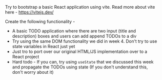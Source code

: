 Try to bootstrap a basic React application using vite. 
Read more about vite here - https://vitejs.dev/

Create the following functionality - 
 - A basic TODO application where there are two input (title and description) boxes and users can add append TODOs to a div
 - Try using the same DOM functionality we did in week 4. Don't try to use state variables in React just yet
 - Just tro to port over our original HTML/JS implementation over to a React project
 - Hard todo - If you can, try using `useState` that we discussed this week and propagate the TODOs using state (If you don't understand this, don't worry about it)